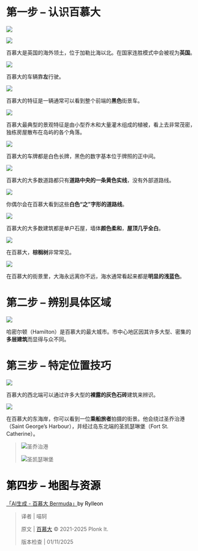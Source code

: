 # 第一步 – 认识百慕大
![](https://cdn.nlark.com/yuque/0/2023/png/35750154/1699027342010-23a5d117-47dd-4295-bbd2-e79b75887c46.png)

![](https://cdn.nlark.com/yuque/0/2023/png/35750154/1699027305651-9704bf65-c688-4d61-927a-2724fce3129d.png)

百慕大是英国的海外领土，位于加勒比海以北。在国家连胜模式中会被视为**英国**。

![](https://cdn.nlark.com/yuque/0/2023/png/35750154/1699027368996-e3d6df1a-0ccf-4bd7-baef-63a572b9b5ea.png)

百慕大的车辆靠**左**行驶。

![](https://cdn.nlark.com/yuque/0/2023/png/35750154/1699027379949-768c0cf6-78c9-4d10-967e-9ab0b5e07af5.png)

百慕大的特征是一辆通常可以看到整个前端的**黑色**街景车。

![](https://cdn.nlark.com/yuque/0/2023/png/35750154/1699027394752-002c5aca-5b00-40af-be62-5e9827655d6f.png)

百慕大最典型的景观特征是由小型乔木和大量灌木组成的植被，看上去非常茂密，独栋房屋散布在岛屿的各个角落。

![](https://cdn.nlark.com/yuque/0/2023/png/35750154/1699027392982-41adab66-a97e-4e9a-b050-896dbc7ecc16.png)

百慕大的车牌都是白色长牌，黑色的数字基本位于牌照的正中间。

![](https://cdn.nlark.com/yuque/0/2023/png/35750154/1699027421968-99282126-0534-4bfb-9900-c76cf0ff691b.png)

百慕大的大多数道路都只有**道路中央的一条黄色实线**，没有外部道路线。

![](https://cdn.nlark.com/yuque/0/2023/png/35750154/1699027433808-655e0b1b-10a1-46d3-b426-707a2b67eef1.png)

你偶尔会在百慕大看到这些**白色“之”字形的道路线**。

![](https://cdn.nlark.com/yuque/0/2023/png/35750154/1699027458551-4bdd47af-80fd-41c1-ae44-5f204c25d89f.png)

百慕大的大多数建筑都是单户石屋，墙体**颜色柔和**，**屋顶几乎全白**。

![](https://cdn.nlark.com/yuque/0/2023/png/35750154/1699027466837-59d865aa-c751-4e66-bcba-131bff2524e6.png)

在百慕大，**棕榈树**非常常见。

![](https://cdn.nlark.com/yuque/0/2023/png/35750154/1699027468637-c65f0df5-35c7-401c-95f0-42f2efe8cb51.png)

在百慕大的街景里，大海永远离你不远，海水通常看起来都是**明显的浅蓝色**。

# 第二步 – 辨别具体区域
![](https://cdn.nlark.com/yuque/0/2023/png/35750154/1699027481177-f88e68f0-c203-4ec7-94c0-5ae02ddd920f.png)

哈密尔顿（Hamilton）是百慕大的最大城市。市中心地区因其许多大型、密集的**多层建筑**而显得与众不同。

# 第三步 – 特定位置技巧
![](https://cdn.nlark.com/yuque/0/2023/png/35750154/1699027492802-411c181e-5cea-4348-9973-b365ca6e1972.png)

百慕大的西北端可以通过许多大型的**裸露的灰色石砖**建筑来辨识。

![](https://cdn.nlark.com/yuque/0/2023/png/35750154/1699027497038-5b46e770-c141-416c-9a3e-e05fef20e236.png)

在百慕大的东海岸，你可以看到一位**乘船旅者**拍摄的街景。他会绕过圣乔治港（Saint George’s Harbour），并经过岛东北端的圣凯瑟琳堡（Fort St. Catherine）。

> ![圣乔治港](https://cdn.nlark.com/yuque/0/2025/png/38693261/1736596153307-01e2330f-fbd8-4097-8630-fef555910ee6.png)
>
> ![圣凯瑟琳堡](https://cdn.nlark.com/yuque/0/2025/png/38693261/1736596119333-d02522f2-d0a3-43b3-8b7c-ba55a02ba7d0.png)
>

# <font style="color:rgb(0, 0, 0);">第四步 – 地图与资源</font>
[「AI生成 - 百慕大 Bermuda」](https://tuxun.fun/maps_detail?mapsId=1704)<font style="color:rgb(0, 0, 0);">by Rylleon</font>



> 译者 | 喵轲
>
> 原文 | [百慕大](https://www.plonkit.net/bermuda) © 2021-2025 Plonk It.
>
> 版本检查 | 01/11/2025
>

